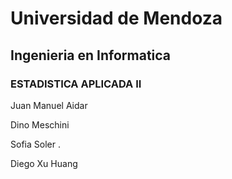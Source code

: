 # Universidad de Mendoza

## Ingenieria en Informatica  
### ESTADISTICA APLICADA II

Juan Manuel Aidar

Dino Meschini

Sofia Soler .

Diego Xu Huang
